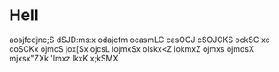 # Hell
aosjfcdjnc;S
dSJD:ms:x
odajcfm
ocasmLC
casOCJ
cSOJCKS
ockSC'xc
coSCKx
ojmcS
jox[Sx
ojcsL
lojmxSx
olskx<Z
lokmxZ
ojmxs
ojmdsX
mjxsx"ZXk
'lmxz
lkxK
x;kSMX
